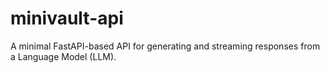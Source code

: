 # minivault-api
A minimal FastAPI-based API for generating and streaming responses from a Language Model (LLM).
